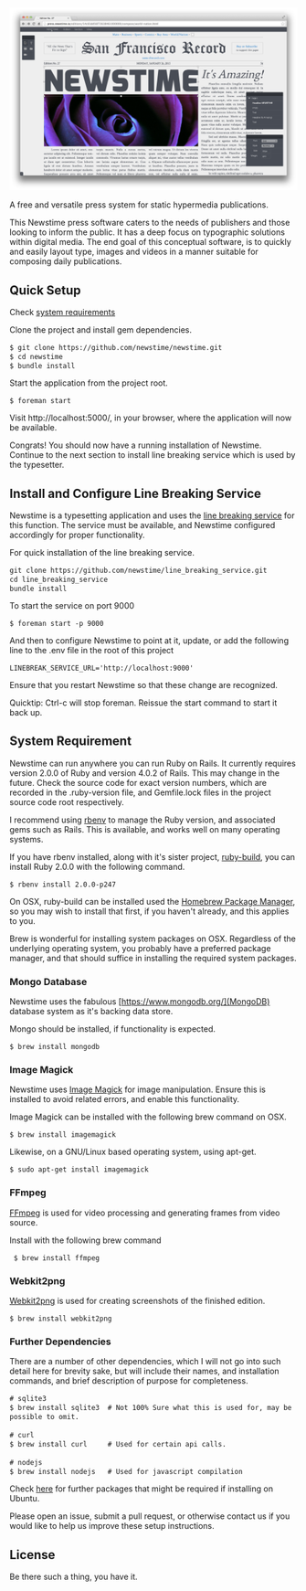 ![NEWSTIME](https://raw.githubusercontent.com/blakefrost/newstime/master/screenshots/2014/02/01/composer.png)

A free and versatile press system for static hypermedia publications.

This Newstime press software caters to the needs of publishers and those
looking to inform the public. It has a deep focus on typographic solutions within
digital media. The end goal of this conceptual software, is to quickly and
easily layout type, images and videos in a manner suitable for composing daily
publications.

## Quick Setup

Check [system requirements](#system-requirement)

Clone the project and install gem dependencies.

    $ git clone https://github.com/newstime/newstime.git
    $ cd newstime
    $ bundle install

Start the application from the project root.

    $ foreman start

Visit http://localhost:5000/, in your browser, where the application will now be available.

Congrats! You should now have a running installation of Newstime. Continue to
the next section to install line breaking service which is used by the
typesetter.


## Install and Configure Line Breaking Service

Newstime is a typesetting application and uses the [line breaking
service](https://github.com/newstime/line_breaking_service) for this function.
The service must be available, and Newstime configured accordingly for proper
functionality.

For quick installation of the line breaking service.

    git clone https://github.com/newstime/line_breaking_service.git
    cd line_breaking_service
    bundle install

To start the service on port 9000

    $ foreman start -p 9000

And then to configure Newstime to point at it, update, or add the following
line to the .env file in the root of this project

    LINEBREAK_SERVICE_URL='http://localhost:9000'

Ensure that you restart Newstime so that these change are recognized.

Quicktip: Ctrl-c will stop foreman. Reissue the start command to start it back
up.


## System Requirement

Newstime can run anywhere you can run Ruby on Rails. It currently requires
version 2.0.0 of Ruby and version 4.0.2 of Rails. This may change in the future.
Check the source code for exact version numbers, which are recorded in the
.ruby-version file, and Gemfile.lock files in the project source code root
respectively.

I recommend using [rbenv](https://github.com/sstephenson/rbenv) to manage the
Ruby version, and associated gems such as Rails. This is available, and works
well on many operating systems.

If you have rbenv installed, along with it's sister project,
[ruby-build](https://github.com/sstephenson/ruby-build), you can install Ruby
2.0.0 with the following command.

    $ rbenv install 2.0.0-p247

On OSX, ruby-build can be installed used the [Homebrew Package
Manager](http://brew.sh/), so you may wish to install that first, if you haven't
already, and this applies to you.

Brew is wonderful for installing system packages on OSX. Regardless of the
underlying operating system, you probably have a preferred package manager, and
that should suffice in installing the required system packages.

### Mongo Database

Newstime uses the fabulous [https://www.mongodb.org/](MongoDB) database system
as it's backing data store.

Mongo should be installed, if functionality is expected.

    $ brew install mongodb

### Image Magick

Newstime uses [Image Magick](http://imagemagick.org/) for image manipulation.
Ensure this is installed to avoid related errors, and enable this functionality.

Image Magick can be installed with the following brew command on OSX.

    $ brew install imagemagick

Likewise, on a GNU/Linux based operating system, using apt-get.

    $ sudo apt-get install imagemagick

### FFmpeg

[FFmpeg](http://ffmpeg.org/) is used for video processing and generating frames from video source.

Install with the following brew command

     $ brew install ffmpeg

### Webkit2png

[Webkit2png](http://www.paulhammond.org/webkit2png/) is used for creating screenshots of the finished edition.

    $ brew install webkit2png

### Further Dependencies

There are a number of other dependencies, which I will not go into such detail
here for brevity sake, but will include their names, and installation commands,
and brief description of purpose for completeness.

    # sqlite3
    $ brew install sqlite3  # Not 100% Sure what this is used for, may be possible to omit.

    # curl
    $ brew install curl     # Used for certain api calls.

    # nodejs
    $ brew install nodejs   # Used for javascript compilation


Check [here](doc/installing-newstime-on-ubuntu-12.04.md) for further packages that might be required if installing on Ubuntu.

Please open an issue, submit a pull request, or otherwise contact us if you
would like to help us improve these setup instructions.

## License

Be there such a thing, you have it.
